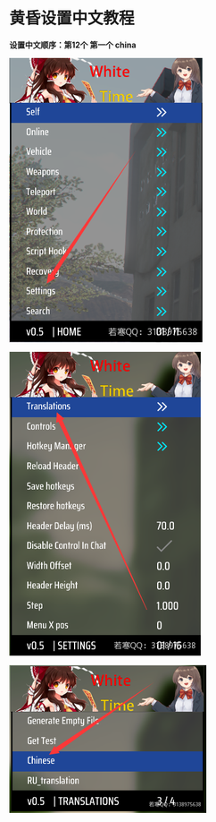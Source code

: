 # 黄昏设置中文教程

**设置中文顺序：第12个 第一个 china**

****![](<../../.gitbook/assets/image (15) (1) (1).png>)****

****![](<../../.gitbook/assets/image (19) (1) (1) (1).png>)****

****![](<../../.gitbook/assets/image (46) (1) (1).png>)****
